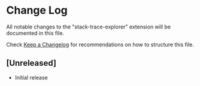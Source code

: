 # Change Log

All notable changes to the "stack-trace-explorer" extension will be documented in this file.

Check [Keep a Changelog](http://keepachangelog.com/) for recommendations on how to structure this file.

## [Unreleased]

- Initial release